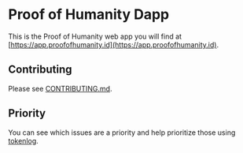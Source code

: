 # Proof of Humanity Dapp

This is the Proof of Humanity web app you will find at [https://app.proofofhumanity.id](https://app.proofofhumanity.id).

## Contributing

Please see [CONTRIBUTING.md](./CONTRIBUTING.md).

## Priority
You can see which issues are a priority and help prioritize those using [tokenlog](https://tokenlog.xyz/proof-of-humanity/proof-of-humanity-web).

